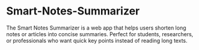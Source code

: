 # Smart-Notes-Summarizer
The Smart Notes Summarizer is a web app that helps users shorten long notes or articles into concise summaries. Perfect for students, researchers, or professionals who want quick key points instead of reading long texts.

